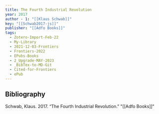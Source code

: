 ```yaml
---
title: The Fourth Industrial Revolution
year: 2017
author - 1: "[[Klaus Schwab]]"
key: "[[Schwab2017-js]]"
publisher: "[[Adfo Books]]"
tags:
  - Zotero-Import-Feb-22
  - My-Library
  - 2021-12-03-Frontiers
  - Frontiers-2022
  - EPubs-Books
  - 2_Upgrade-MAY-2023
  - _BibTex-to-MD-Git
  - Cited-for-Frontiers
  - ePub
---
```


## Bibliography
Schwab, Klaus. 2017. “The Fourth Industrial Revolution.” "[[Adfo Books]]"